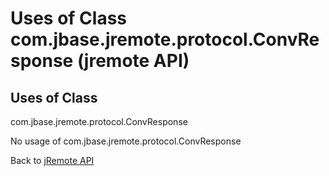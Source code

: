 # Uses of Class com.jbase.jremote.protocol.ConvResponse (jremote API)

<PageHeader />

## Uses of Class
com.jbase.jremote.protocol.ConvResponse

No usage of com.jbase.jremote.protocol.ConvResponse

Back to [jRemote API](../../../../jremote-api/README.md)

  
<PageFooter />
